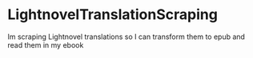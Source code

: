 # LightnovelTranslationScraping
Im scraping Lightnovel translations so I can transform them to epub and read them in my ebook

